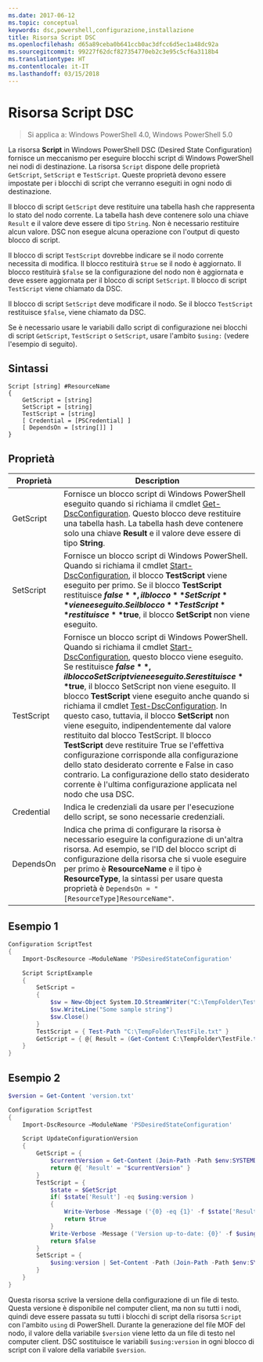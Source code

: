 ```yaml
---
ms.date: 2017-06-12
ms.topic: conceptual
keywords: dsc,powershell,configurazione,installazione
title: Risorsa Script DSC
ms.openlocfilehash: d65a89ceba0b641ccb0ac3dfcc6d5ec1a48dc92a
ms.sourcegitcommit: 99227f62dcf827354770eb2c3e95c5cf6a3118b4
ms.translationtype: HT
ms.contentlocale: it-IT
ms.lasthandoff: 03/15/2018
---
```

# <a name="dsc-script-resource"></a>Risorsa Script DSC

 
> Si applica a: Windows PowerShell 4.0, Windows PowerShell 5.0

La risorsa **Script** in Windows PowerShell DSC (Desired State Configuration) fornisce un meccanismo per eseguire blocchi script di Windows PowerShell nei nodi di destinazione. La risorsa `Script` dispone delle proprietà `GetScript`, `SetScript` e `TestScript`. Queste proprietà devono essere impostate per i blocchi di script che verranno eseguiti in ogni nodo di destinazione. 

Il blocco di script `GetScript` deve restituire una tabella hash che rappresenta lo stato del nodo corrente. La tabella hash deve contenere solo una chiave `Result` e il valore deve essere di tipo `String`. Non è necessario restituire alcun valore. DSC non esegue alcuna operazione con l'output di questo blocco di script.

Il blocco di script `TestScript` dovrebbe indicare se il nodo corrente necessita di modifica. Il blocco restituirà `$true` se il nodo è aggiornato. Il blocco restituirà `$false` se la configurazione del nodo non è aggiornata e deve essere aggiornata per il blocco di script `SetScript`. Il blocco di script `TestScript` viene chiamato da DSC.

Il blocco di script `SetScript` deve modificare il nodo. Se il blocco `TestScript` restituisce `$false`, viene chiamato da DSC.

Se è necessario usare le variabili dallo script di configurazione nei blocchi di script `GetScript`, `TestScript` o `SetScript`, usare l'ambito `$using:` (vedere l'esempio di seguito).


## <a name="syntax"></a>Sintassi

```
Script [string] #ResourceName
{
    GetScript = [string]
    SetScript = [string]
    TestScript = [string]
    [ Credential = [PSCredential] ]
    [ DependsOn = [string[]] ]
}
```

## <a name="properties"></a>Proprietà

|  Proprietà  |  Description   | 
|---|---| 
| GetScript| Fornisce un blocco script di Windows PowerShell eseguito quando si richiama il cmdlet [Get-DscConfiguration](https://technet.microsoft.com/library/dn407379.aspx). Questo blocco deve restituire una tabella hash. La tabella hash deve contenere solo una chiave **Result** e il valore deve essere di tipo **String**.| 
| SetScript| Fornisce un blocco script di Windows PowerShell. Quando si richiama il cmdlet [Start-DscConfiguration](https://technet.microsoft.com/library/dn521623.aspx), il blocco **TestScript** viene eseguito per primo. Se il blocco **TestScript** restituisce **$false**, il blocco **SetScript** viene eseguito. Se il blocco **TestScript** restituisce **$true**, il blocco **SetScript** non viene eseguito.| 
| TestScript| Fornisce un blocco script di Windows PowerShell. Quando si richiama il cmdlet [Start-DscConfiguration](https://technet.microsoft.com/library/dn521623.aspx), questo blocco viene eseguito. Se restituisce **$false**, il blocco SetScript viene eseguito. Se restituisce **$true**, il blocco SetScript non viene eseguito. Il blocco **TestScript** viene eseguito anche quando si richiama il cmdlet [Test-DscConfiguration](https://technet.microsoft.com/en-us/library/dn407382.aspx). In questo caso, tuttavia, il blocco **SetScript** non viene eseguito, indipendentemente dal valore restituito dal blocco TestScript. Il blocco **TestScript** deve restituire True se l'effettiva configurazione corrisponde alla configurazione dello stato desiderato corrente e False in caso contrario. La configurazione dello stato desiderato corrente è l'ultima configurazione applicata nel nodo che usa DSC.| 
| Credential| Indica le credenziali da usare per l'esecuzione dello script, se sono necessarie credenziali.| 
| DependsOn| Indica che prima di configurare la risorsa è necessario eseguire la configurazione di un'altra risorsa. Ad esempio, se l'ID del blocco script di configurazione della risorsa che si vuole eseguire per primo è **ResourceName** e il tipo è **ResourceType**, la sintassi per usare questa proprietà è `DependsOn = "[ResourceType]ResourceName"`.

## <a name="example-1"></a>Esempio 1
```powershell
Configuration ScriptTest
{
    Import-DscResource –ModuleName 'PSDesiredStateConfiguration'

    Script ScriptExample
    {
        SetScript = 
        { 
            $sw = New-Object System.IO.StreamWriter("C:\TempFolder\TestFile.txt")
            $sw.WriteLine("Some sample string")
            $sw.Close()
        }
        TestScript = { Test-Path "C:\TempFolder\TestFile.txt" }
        GetScript = { @{ Result = (Get-Content C:\TempFolder\TestFile.txt) } }          
    }
}
```

## <a name="example-2"></a>Esempio 2
```powershell
$version = Get-Content 'version.txt'

Configuration ScriptTest
{
    Import-DscResource –ModuleName 'PSDesiredStateConfiguration'

    Script UpdateConfigurationVersion
    {
        GetScript = { 
            $currentVersion = Get-Content (Join-Path -Path $env:SYSTEMDRIVE -ChildPath 'version.txt')
            return @{ 'Result' = "$currentVersion" }
        }          
        TestScript = { 
            $state = $GetScript
            if( $state['Result'] -eq $using:version )
            {
                Write-Verbose -Message ('{0} -eq {1}' -f $state['Result'],$using:version)
                return $true
            }
            Write-Verbose -Message ('Version up-to-date: {0}' -f $using:version)
            return $false
        }
        SetScript = { 
            $using:version | Set-Content -Path (Join-Path -Path $env:SYSTEMDRIVE -ChildPath 'version.txt')
        }
    }
}
```

Questa risorsa scrive la versione della configurazione di un file di testo. Questa versione è disponibile nel computer client, ma non su tutti i nodi, quindi deve essere passata su tutti i blocchi di script della risorsa `Script` con l'ambito `using` di PowerShell. Durante la generazione del file MOF del nodo, il valore della variabile `$version` viene letto da un file di testo nel computer client. DSC sostituisce le variabili `$using:version` in ogni blocco di script con il valore della variabile `$version`.

